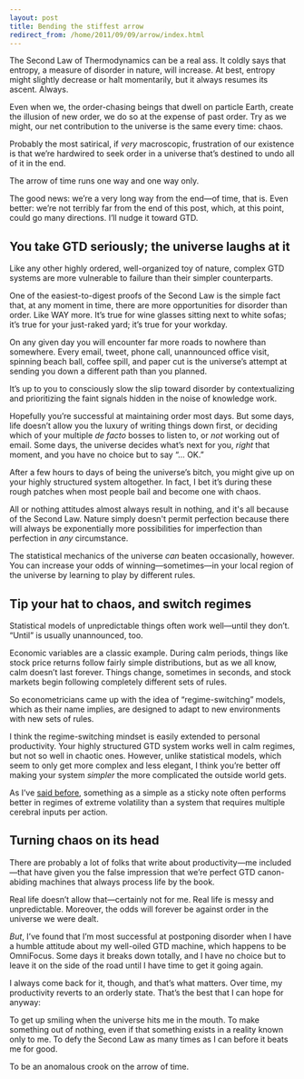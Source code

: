 ```yaml
---
layout: post
title: Bending the stiffest arrow
redirect_from: /home/2011/09/09/arrow/index.html
---
```

<p>The Second Law of Thermodynamics can be a real ass. It coldly says that entropy, a measure of disorder in nature, will increase. At best, entropy might slightly decrease or halt momentarily, but it always resumes its ascent. Always.</p>
<p>Even when we, the order-chasing beings that dwell on particle Earth, create the illusion of new order, we do so at the expense of past order. Try as we might, our net contribution to the universe is the same every time: chaos.</p>
<p>Probably the most satirical, if <em>very</em> macroscopic, frustration of our existence is that we’re hardwired to seek order in a universe that’s destined to undo all of it in the end.</p>
<p>The arrow of time runs one way and one way only.</p>
<p>The good news: we’re a very long way from the end—of time, that is. Even better: we’re not terribly far from the end of this post, which, at this point, could go many directions. I’ll nudge it toward GTD.</p>
<h2 id="youtakegtdseriouslytheuniverselaughsatit">You take GTD seriously; the universe laughs at it</h2>
<p>Like any other highly ordered, well-organized toy of nature, complex GTD systems are more vulnerable to failure than their simpler counterparts.</p>
<p>One of the easiest-to-digest proofs of the Second Law is the simple fact that, at any moment in time, there are more opportunities for disorder than order. Like WAY more. It’s true for wine glasses sitting next to white sofas; it’s true for your just-raked yard; it’s true for your workday.</p>
<p>On any given day you will encounter far more roads to nowhere than somewhere. Every email, tweet, phone call, unannounced office visit, spinning beach ball, coffee spill, and paper cut is the universe’s attempt at sending you down a different path than you planned.</p>
<p>It’s up to you to consciously slow the slip toward disorder by contextualizing and prioritizing the faint signals hidden in the noise of knowledge work.</p>
<p>Hopefully you’re successful at maintaining order most days. But some days, life doesn’t allow you the luxury of writing things down first, or deciding which of your multiple <em>de facto</em> bosses to listen to, or <em>not</em> working out of email. Some days, the universe decides what’s next for you, <em>right</em> that moment, and you have no choice but to say “… OK.”</p>
<p>After a few hours to days of being the universe’s bitch, you might give up on your highly structured system altogether. In fact, I bet it’s during these rough patches when most people bail and become one with chaos.</p>
<p>All or nothing attitudes almost always result in nothing, and it's all because of the Second Law. Nature simply doesn't permit perfection because there will always be exponentially more possibilities for imperfection than perfection in <em>any</em> circumstance.</p>
<p>The statistical mechanics of the universe <em>can</em> beaten occasionally, however. You can increase your odds of winning—sometimes—in your local region of the universe by learning to play by different rules.</p>
<h2 id="tipyourhattochaosandswitchregimes">Tip your hat to chaos, and switch regimes</h2>
<p>Statistical models of unpredictable things often work well—until they don’t. “Until” is usually unannounced, too.</p>
<p>Economic variables are a classic example. During calm periods, things like stock price returns follow fairly simple distributions, but as we all know, calm doesn’t last forever. Things change, sometimes in seconds, and stock markets begin following completely different sets of rules.</p>
<p>So econometricians came up with the idea of “regime-switching” models, which as their name implies, are designed to adapt to new environments with new sets of rules.</p>
<p>I think the regime-switching mindset is easily extended to personal productivity. Your highly structured GTD system works well in calm regimes, but not so well in chaotic ones. However, unlike statistical models, which seem to only get more complex and less elegant, I think you’re better off making your system <em>simpler</em> the more complicated the outside world gets.</p>
<p>As I’ve <a href="http://www.practicallyefficient.com/2011/02/08/answer-complexity-with-simplicity/">said before</a>, something as a simple as a sticky note often performs better in regimes of extreme volatility than a system that requires multiple cerebral inputs per action.</p>
<h2 id="turningchaosonitshead">Turning chaos on its head</h2>
<p>There are probably a lot of folks that write about productivity—me included—that have given you the false impression that we’re perfect GTD canon-abiding machines that always process life by the book.</p>
<p>Real life doesn’t allow that—certainly not for me. Real life is messy and unpredictable. Moreover, the odds will forever be against order in the universe we were dealt.</p>
<p><em>But</em>, I’ve found that I’m most successful at postponing disorder when I have a humble attitude about my well-oiled GTD machine, which happens to be OmniFocus. Some days it breaks down totally, and I have no choice but to leave it on the side of the road until I have time to get it going again.</p>
<p>I always come back for it, though, and that’s what matters. Over time, my productivity reverts to an orderly state. That’s the best that I can hope for anyway:</p>
<p>To get up smiling when the universe hits me in the mouth. To make something out of nothing, even if that something exists in a reality known only to me. To defy the Second Law as many times as I can before it beats me for good.</p>
<p>To be an anomalous crook on the arrow of time.</p>
